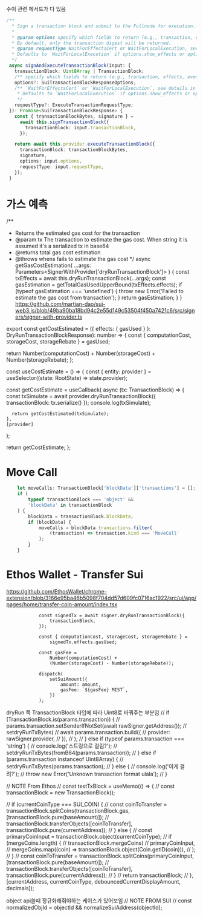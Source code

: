 
수이 관련 메서드가 다 있음
 ```ts
 /**
   * Sign a transaction block and submit to the Fullnode for execution.
   *
   * @param options specify which fields to return (e.g., transaction, effects, events, etc).
   * By default, only the transaction digest will be returned.
   * @param requestType WaitForEffectsCert or WaitForLocalExecution, see details in `ExecuteTransactionRequestType`.
   * Defaults to `WaitForLocalExecution` if options.show_effects or options.show_events is true
   */
  async signAndExecuteTransactionBlock(input: {
    transactionBlock: Uint8Array | TransactionBlock;
    /** specify which fields to return (e.g., transaction, effects, events, etc). By default, only the transaction digest will be returned. */
    options?: SuiTransactionBlockResponseOptions;
    /** `WaitForEffectsCert` or `WaitForLocalExecution`, see details in `ExecuteTransactionRequestType`.
     * Defaults to `WaitForLocalExecution` if options.show_effects or options.show_events is true
     */
    requestType?: ExecuteTransactionRequestType;
  }): Promise<SuiTransactionBlockResponse> {
    const { transactionBlockBytes, signature } =
      await this.signTransactionBlock({
        transactionBlock: input.transactionBlock,
      });

    return await this.provider.executeTransactionBlock({
      transactionBlock: transactionBlockBytes,
      signature,
      options: input.options,
      requestType: input.requestType,
    });
  }
```

# 가스 예측
  /**
   * Returns the estimated gas cost for the transaction
   * @param tx The transaction to estimate the gas cost. When string it is assumed it's a serialized tx in base64
   * @returns total gas cost estimation
   * @throws whens fails to estimate the gas cost
   */
  async getGasCostEstimation(
    ...args: Parameters<SignerWithProvider['dryRunTransactionBlock']>
  ) {
    const txEffects = await this.dryRunTransactionBlock(...args);
    const gasEstimation = getTotalGasUsedUpperBound(txEffects.effects);
    if (typeof gasEstimation === 'undefined') {
      throw new Error('Failed to estimate the gas cost from transaction');
    }
    return gasEstimation;
  }
}
https://github.com/martian-dao/sui-web3.js/blob/49ba90ba18bd94c2e55d149c53504f450a7421c6/src/signers/signer-with-provider.ts




export const getCostEstimated = ({ effects: { gasUsed } }: DryRunTransactionBlockResponse): number => {
  const { computationCost, storageCost, storageRebate } = gasUsed;

  return Number(computationCost) + Number(storageCost) + Number(storageRebate);
};

const useCostEstimate = () => {
  const { entity: provider } = useSelector((state: RootState) => state.provider);

  const getCostEstimate = useCallback(
    async (tx: TransactionBlock) => {
      const txSimulate = await provider.dryRunTransactionBlock({ transactionBlock: tx.serialize() });
      console.log(txSimulate);

      return getCostEstimated(txSimulate);
    },
    [provider]
  );

  return getCostEstimate;
};


# Move Call

```ts
    let moveCalls: TransactionBlock['blockData']['transactions'] = [];
    if (
        typeof transactionBlock === 'object' &&
        'blockData' in transactionBlock
    ) {
        blockData = transactionBlock.blockData;
        if (blockData) {
            moveCalls = blockData.transactions.filter(
                (transaction) => transaction.kind === 'MoveCall'
            );
        }
    }
```

# Ethos Wallet - Transfer Sui
https://github.com/EthosWallet/chrome-extension/blob/3166e95ba46b5098f704dd57d609fc0716ac1922/src/ui/app/pages/home/transfer-coin-amount/index.tsx
```tsx
            const signedTx = await signer.dryRunTransactionBlock({
                transactionBlock,
            });

            const { computationCost, storageCost, storageRebate } =
                signedTx.effects.gasUsed;

            const gasFee =
                Number(computationCost) +
                (Number(storageCost) - Number(storageRebate));

            dispatch(
                setSuiAmount({
                    amount: amount,
                    gasFee: `${gasFee} MIST`,
                })
            );
```
dryRun 쪽 TransactionBlock 타입에 따라 Uint8로 바꿔주는 부분임
    // if (TransactionBlock.is(params.transaction)) {
    //   params.transaction.setSenderIfNotSet(await rawSigner.getAddress());
    //   setdryRunTxBytes(
    //     await params.transaction.build({
    //       provider: rawSigner.provider,
    //     }),
    //   );
    // } else if (typeof params.transaction === 'string') {
    //   console.log('스트링으로 걸림?');
    //   setdryRunTxBytes(fromB64(params.transaction));
    // } else if (params.transaction instanceof Uint8Array) {
    //   setdryRunTxBytes(params.transaction);
    // } else {
    //   console.log('이게 걸려?');
    //   throw new Error('Unknown transaction format ulala');
    // }


  // NOTE From Ethos
  // const testTxBlock = useMemo(() => {
  //   const transactionBlock = new TransactionBlock();

  //   if (currentCoinType === SUI_COIN) {
  //     const coinToTransfer = transactionBlock.splitCoins(transactionBlock.gas, [transactionBlock.pure(baseAmount)]);
  //     transactionBlock.transferObjects([coinToTransfer], transactionBlock.pure(currentAddress));
  //   } else {
  //     const primaryCoinInput = transactionBlock.object(currentCoinType);
  //     if (mergeCoins.length) {
  //       transactionBlock.mergeCoins(
  //         primaryCoinInput,
  //         mergeCoins.map((coin) => transactionBlock.object(Coin.getID(coin))),
  //       );
  //     }
  //     const coinToTransfer = transactionBlock.splitCoins(primaryCoinInput, [transactionBlock.pure(baseAmount)]);
  //     transactionBlock.transferObjects([coinToTransfer], transactionBlock.pure(currentAddress));
  //   }
  //   return transactionBlock;
  // }, [currentAddress, currentCoinType, debouncedCurrentDisplayAmount, decimals]);


object api쓸때 정규화해줘야하는 케이스가 있어보임
    // NOTE FROM SUI
  // const normalizedObjId = objectId && normalizeSuiAddress(objectId);